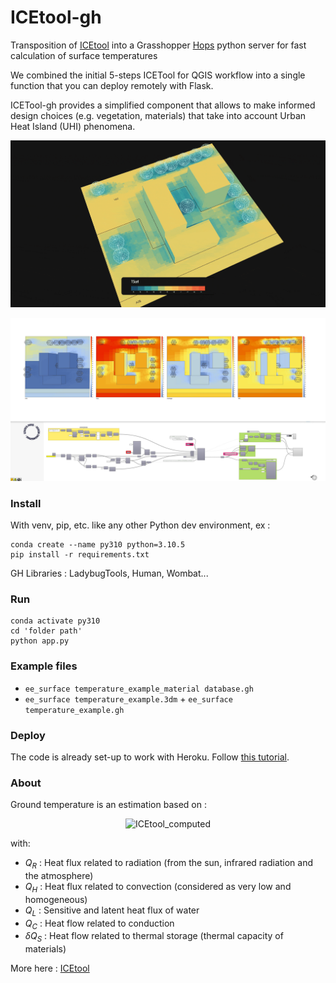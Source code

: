 # ICEtool-gh

Transposition of [ICEtool](https://github.com/Art-Ev/ICEtool) into a Grasshopper [Hops](https://github.com/mcneel/compute.rhino3d/tree/master/src/ghhops-server-py) python server for fast calculation of surface temperatures

We combined the initial 5-steps ICETool for QGIS workflow into a single function that you can deploy remotely with Flask. 

ICETool-gh provides a simplified component that allows to make informed design choices (e.g. vegetation, materials) that take into account Urban Heat Island (UHI) phenomena.



<p align="center">
<img src="images/ee_surface temperature_example.gif" title="example" />
</p>
<p align="center">
<img src="images/221209_02.jpg" title="gh-def" />
</p>


### Install

With venv, pip, etc. like any other Python dev environment, ex : 
```shell
conda create --name py310 python=3.10.5
pip install -r requirements.txt
```

GH Libraries : LadybugTools, Human, Wombat...



### Run

```shell
conda activate py310
cd 'folder path'
python app.py
```



### Example files

* `ee_surface temperature_example_material database.gh`
*  `ee_surface temperature_example.3dm` + `ee_surface temperature_example.gh`



### Deploy

The code is already set-up to work with Heroku. Follow [this tutorial](https://www.youtube.com/watch?v=SiCAIRc0pEI). 



### About

Ground temperature is an estimation based on :

<p align="center">
<img src="https://latex.codecogs.com/svg.latex?\Large&space;\pagecolor{white}Q_R=Q_H+Q_L+Q_C+{\delta}Q_S" title="ICEtool_computed" />
</p>


with:
- $Q_R$ : Heat flux related to radiation (from the sun, infrared radiation and the atmosphere)
- $Q_H$ : Heat flux related to convection (considered as very low and homogeneous)
- $Q_L$ : Sensitive and latent heat flux of water
- $Q_C$ : Heat flow related to conduction
- ${\delta}Q_S$ : Heat flow related to thermal storage (thermal capacity of materials)

More here : [ICEtool](https://github.com/Art-Ev/ICEtool)
